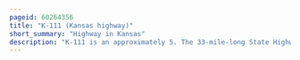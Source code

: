 ```yaml
---
pageid: 60264356
title: "K-111 (Kansas highway)"
short_summary: "Highway in Kansas"
description: "K-111 is an approximately 5. The 33-mile-long State Highway runs in the us. S. State of Kansas. Its southern Terminus is located at f Street at the City Limits of Kanopolis and its northern Terminus is located at k-156 Northeast of the City of Ellsworth. Along the Way it crosses k-140 North of Kanopolis. The k-111 Runs through mostly flat rural Farmlands to the South of K-140 and small Rolling Hills covered with Grasslands to the North of K-140. It's a two-lane Highway its entire Length."
---
```

